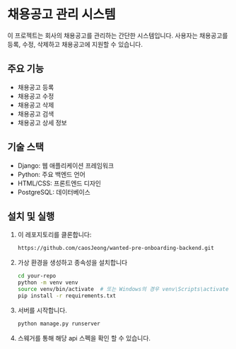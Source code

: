 # 채용공고 관리 시스템

이 프로젝트는 회사의 채용공고를 관리하는 간단한 시스템입니다. 사용자는 채용공고를 등록, 수정, 삭제하고 채용공고에 지원할 수 있습니다.

## 주요 기능

- 채용공고 등록
- 채용공고 수정
- 채용공고 삭제
- 채용공고 검색
- 채용공고 상세 정보

## 기술 스택

- Django: 웹 애플리케이션 프레임워크
- Python: 주요 백엔드 언어
- HTML/CSS: 프론트엔드 디자인
- PostgreSQL: 데이터베이스

## 설치 및 실행

1. 이 레포지토리를 클론합니다:

   ```bash
   https://github.com/caosJeong/wanted-pre-onboarding-backend.git
2. 가상 환경을 생성하고 종속성을 설치합니다
   ```bash
   cd your-repo
   python -m venv venv
   source venv/bin/activate  # 또는 Windows의 경우 venv\Scripts\activate
   pip install -r requirements.txt

3. 서버를 시작합니다.
   ```bash
   python manage.py runserver
4. 스웨거를 통해 해당 api 스펙을 확인 할 수 있습니다.
